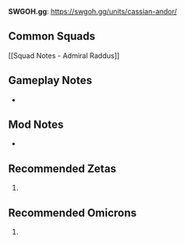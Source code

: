 **SWGOH.gg**: https://swgoh.gg/units/cassian-andor/

## Common Squads

[[Squad Notes - Admiral Raddus]]

## Gameplay Notes

 - 

## Mod Notes

 - 

## Recommended Zetas

1. 

## Recommended Omicrons

1. 